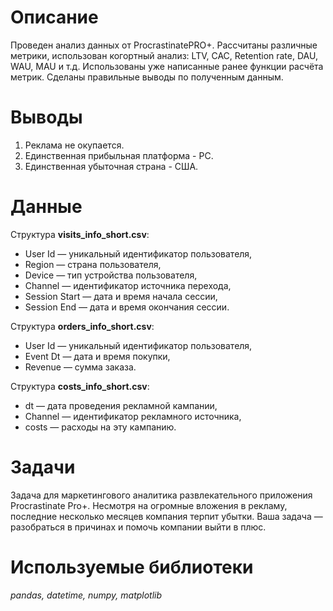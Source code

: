 # Описание
Проведен анализ данных от ProcrastinatePRO+. Рассчитаны различные метрики, использован когортный анализ: LTV, CAC, Retention rate, DAU, WAU, MAU и т.д. Использованы уже написанные ранее функции расчёта метрик. Сделаны правильные выводы по полученным данным.
# Выводы
1. Реклама не окупается.
2. Единственная прибыльная платформа - PC.
3. Единственная убыточная страна - США.
# Данные
Структура **visits_info_short.csv**:
- User Id — уникальный идентификатор пользователя,
- Region — страна пользователя,
- Device — тип устройства пользователя,
- Channel — идентификатор источника перехода,
- Session Start — дата и время начала сессии,
- Session End — дата и время окончания сессии.

Структура **orders_info_short.csv**:
- User Id — уникальный идентификатор пользователя,
- Event Dt — дата и время покупки,
- Revenue — сумма заказа.

Структура **costs_info_short.csv**:
- dt — дата проведения рекламной кампании,
- Channel — идентификатор рекламного источника,
- costs — расходы на эту кампанию.
# Задачи
Задача для маркетингового аналитика развлекательного приложения Procrastinate Pro+. Несмотря на огромные вложения в рекламу, последние несколько месяцев компания терпит убытки. Ваша задача — разобраться в причинах и помочь компании выйти в плюс.
# Используемые библиотеки
*pandas, datetime, numpy, matplotlib*
